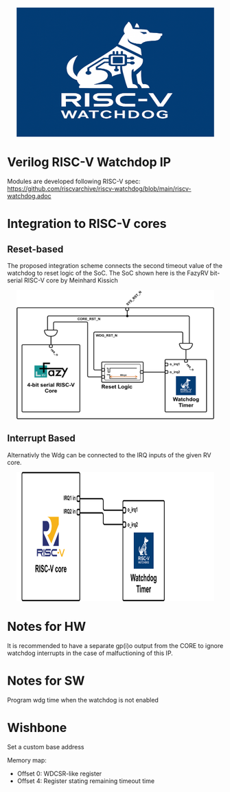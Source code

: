 <p align="center">
  <img width="460" height="300" src="imgs/wdg_ip1.jpeg">
</p>

# Verilog RISC-V Watchdop IP
Modules are developed following RISC-V spec:
https://github.com/riscvarchive/riscv-watchdog/blob/main/riscv-watchdog.adoc

# Integration to RISC-V cores
## Reset-based
The proposed integration scheme connects the second timeout value of the watchdog to reset logic of the SoC.
The SoC shown here is the FazyRV bit-serial RISC-V core by Meinhard Kissich

<p align="center">
  <img width="460" height="300" src="imgs/wdg_integration_reset.png">
</p>

## Interrupt Based
Alternativly the Wdg can be connected to the IRQ inputs of the given RV core.

<p align="center">
  <img width="460" height="300" src="imgs/wdg_integration_irq.png">
</p>

# Notes for HW
It is recommended to have a separate gp(i)o output from the CORE to ignore watchdog interrupts in the case of malfuctioning of this IP.

# Notes for SW
Program wdg time when the watchdog is not enabled



# Wishbone
Set a custom base address

Memory map:
- Offset 0: WDCSR-like register
- Offset 4: Register stating remaining timeout time